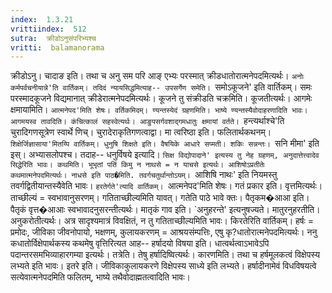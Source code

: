 ```yaml
---
index:  1.3.21
vrittiindex:  512
sutra:  क्रीडोऽनुसंपरिभ्यश्च
vritti:  balamanorama 
---
```


क्रीडोऽनु। चादाङ इति। तथा च अनु सम परि आङ् एभ्यः परस्मात् क्रीडधातोरात्मनेपदमित्यर्थः। `अनोः कर्मपर्वचनीयान्ने'ति वार्तिकम्। तदिदं न्यायसिद्धमित्याह-- उपसर्गेण समेति। `समोऽकूजने' इति वार्तिकम्। समः परस्मादकूजने विद्यमानात् क्रीडेरात्मनेपदमित्यर्थः। कूजने तु संक्रीडति चक्रमिति। कूजतीत्यर्थः। आगमेः क्षमायामिति। `आत्मनेपद'मिति शेषः। वर्तिकमिदम्। ण्यन्तस्येदं ग्रहणमिति। भाष्ये ण्यन्तस्यैवोदाहरणादिति भावः। आगमयस्व तावदिति। कंचित्कालं सहस्वेत्यर्थः। आङुपसर्गवशाद्गमधातुः क्षमायां वर्तते। `हन्त्यर्थाश्चे'ति चुरादिगणसूत्रेण स्वार्थे णिच्। चुरादेराकृतिगणत्वाद्वा। मा त्वरिष्ठा इति। फलितार्थकथनम्। `शिक्षेर्जिज्ञासाया'मितय्पि वार्तिकम्। धुनुषि शिक्षते इति। वैषयिके आधारे सप्मती। शकिः सन्नन्तः। `सनि मीमा' इति इस्। अभ्यासलोपश्च। तदाह-- धनुर्विषये इत्यादि। `सिक्ष विद्योपादाने' इत्यस्य तु नेह ग्रहणम्, अनुदात्तेत्त्वादेव सिद्धेरिति भावः। कथमिति। भूभृतां पतिं किमु न नाथसे = न याचसे इत्यर्थः। आशिषोऽप्रतीतेः कथमात्मनेपदमित्यर्थः। नाधसे इति पाठ�मिति. तवर्गचतुर्थान्तोऽयम्। `आशिषि नाथः' इति नियमस्तु तवर्गद्वितीयान्तस्यैवेति भावः। `हरतेर्गते'त्यादि वार्तिकम्। `आत्मनेपद'मिति शेषः। गतं प्रकार इति। वृत्तमित्यर्थः। ताच्छील्यं = स्वभावानुसरणम्। गतिताच्छील्यमिति यावत्। गतेति पाठे भावे क्तः। पैतृकम�आआ इति। पैतृकं वृत्त�आआः स्वभावादनुसरन्तीत्यर्थः। मातृकं गाव इति। `अनुहरन्ते' इत्यनुषज्यते। मातुरनुहरतीति। अनुकरोतीत्यर्थः। अत्र सादृश्यमात्रं विवक्षितं, न तु गतिताच्छील्यमिति भावः। किरतेरिति वार्तिकम्। हर्षः = प्रमोदः, जीविका जीवनोपायो, भक्षणम्, कुलायकरणम् = आश्रयसंम्पत्तिः, एषु कृ?धातोरात्मनेपदमित्यर्थः। ननु कधातोर्विक्षेपार्थकस्य कथमेषु वृत्तिरित्यत आह-- हर्षादयो विषया इति। धात्वर्थत्वाऽभावेऽपि पदान्तरसमभिव्याहारगम्या इत्यर्थः। तत्रेति। तेषु हर्षादिष्वित्यर्थः। कारणमिति। तथा च हर्षमूलकत्वं विक्षेपस्य लभ्यते इति भावः। इतरे इति। जीविकाकुलायकरणे विक्षेपस्य साध्ये इति लभ्यते। हर्षादीनामेवं विधविषयत्वे सत्येवात्मनेपदमिति फलितम्, भाष्ये तथैवोदाह्मतत्वादिति भावः।

